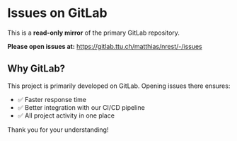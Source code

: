 # Issues on GitLab

This is a **read-only mirror** of the primary GitLab repository.

**Please open issues at:**
https://gitlab.ttu.ch/matthias/nrest/-/issues

## Why GitLab?

This project is primarily developed on GitLab. Opening issues there ensures:
- ✅ Faster response time
- ✅ Better integration with our CI/CD pipeline
- ✅ All project activity in one place

Thank you for your understanding!
